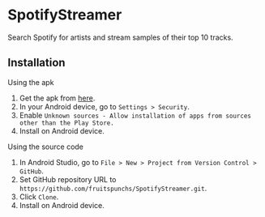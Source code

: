 # SpotifyStreamer
Search Spotify for artists and stream samples of their top 10 tracks.

## Installation
Using the apk

1. Get the apk from [here](https://github.com/fruitspunchs/SpotifyStreamer/raw/stage-2/app/spotifyStreamer.apk).
2. In your Android device, go to `Settings > Security`.
3. Enable `Unknown sources - Allow installation of apps from sources other than the Play Store.`
4. Install on Android device.

Using the source code

1. In Android Studio, go to `File > New > Project from Version Control > GitHub`.
2. Set GitHub repository URL to `https://github.com/fruitspunchs/SpotifyStreamer.git`.
3. Click `Clone`.
4. Install on Android device.

